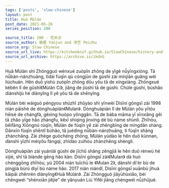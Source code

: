 ```yaml
---
tags: ['posts', 'slow-chinese']
layout: post
title: Huā Mùlán
post_date: 2021-05-26
series_position: 200

source_title: 200 - 花木兰
source_author: 艳君 Yanjun and 沛竺 Peizhu
source_org: Slow Chinese
source_url_live: https://kitchenknif.github.io/SlowChinese/history-and-tradition/200-hua-mu-lan.html
source_url_archive: https://archive.is/ikdnG
---
```


Huā Mùlán shì Zhōngguó wénxué zuòpǐn zhōng de yīgè nǚyīngxióng. Tā nǚbàn-nánzhuāng, tìdài fùqīn qù cóngjūn de gùshì zài mínjiān guǎng wéi liúchuán. Hěn duō yìshù zuòpǐn zhōng dōu yǒu tā de xíngxiàng. Zhōngxué kèběn lǐ de gǔshī《Mùlán Cí》, jiǎng de jiùshì tā de gùshì. Chúle gùshi, bùshǎo diànshìjù hé diànyǐng lǐ yě yǒu tā de shēnyǐng.

Mùlán bèi wàiguó péngyou shúzhī zhǔyào shì yīnwèi Dísīní gōngsī zài 1998 nián pāishè de dònghuàpiàn《Mulan》. Dònghuàpiàn lǐ de Mùlán yǒu yītóu hēisè de chángfà, gèxìng huópo yǒnggǎn. Tā de bàba māma yī xīnxiǎng gěi tā zhǎo yīge hǎo zhàngfu, kěxī shìqing jìnxíng dé bù nàme shùnlì. Zhīhòu, běifāng Xiōngnú rùqīn, Mùlán de fùqīn yě zài zhēngbīng de míngdān shàng. Dānxīn fùqīn shēntǐ bùhǎo, tā juédìng nǚbàn-nánzhuāng, tì fùqīn shàng zhànchǎng. Zài zhège guòchéng zhōng, Mùlán yùdào le hěn duō kùnnan, dànshì yīzhí méiyǒu fàngqì, zhídào zuìhòu zhànzhēng shènglì.

Dònghuàpiàn zài yuánlái gùshi de jīchǔ shǎng zēngjiā le hěn duō rénwù hé xìjié, shǐ tā biànde gēng hǎo kàn. Dísīní gōngsī zài《Mulan》 dà huò chénggōng zhīhòu, yú 2004 nián tuīchū le 《Mulan 2》, dànshì dì'èr bù de píngjià bùrú dìyī bù nàme hǎo. 2017 nián niándǐ, Dísīní gōngsī xuānbù jìhuà kāipāi zhēnrén diànyǐng《Huā Mùlán》. Zài Zhōngguó jiāyùhùxiǎo, bèi chēngwéi “shénxiān jiějie” de yǎnyuán Liú Yìfēi jiāng chéngwéi nǚzhǔjué.